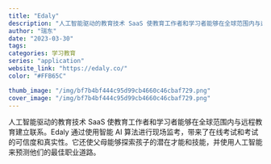 ```yaml
---
title: "Edaly"
description: "人工智能驱动的教育技术 SaaS 使教育工作者和学习者能够在全球范围内与远程教育建立联系。Edaly 通过使用智能 AI"
author: "瑞东"
date: "2023-03-30"
tags:
categories: 学习教育
series: "application"
website_link: "https://edaly.co/"
color: "#FFB65C"

thumb_image: "/img/bf7b4bf444c95d99cb4660c46cbaf729.png"
cover_image: "/img/bf7b4bf444c95d99cb4660c46cbaf729.png"
---
```


人工智能驱动的教育技术 SaaS 使教育工作者和学习者能够在全球范围内与远程教育建立联系。Edaly 通过使用智能 AI 算法进行现场监考，带来了在线考试和考试的可信度和真实性。它还使父母能够探索孩子的潜在才能和技能，并使用人工智能来预测他们的最佳职业道路。